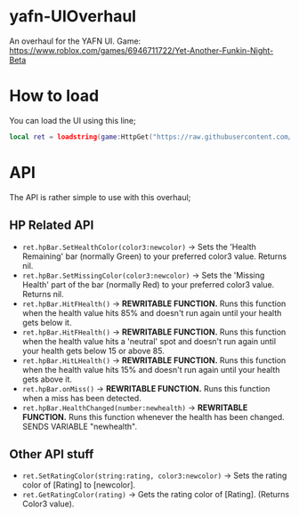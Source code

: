 # yafn-UIOverhaul
An overhaul for the YAFN UI. Game: https://www.roblox.com/games/6946711722/Yet-Another-Funkin-Night-Beta

# How to load
You can load the UI using this line;

```lua
local ret = loadstring(game:HttpGet("https://raw.githubusercontent.com/greasemonkey123/yafn-UIOverhaul/main/UI.lua",true))()
```

# API
The API is rather simple to use with this overhaul;
## HP Related API
* `ret.hpBar.SetHealthColor(color3:newcolor)` -> Sets the 'Health Remaining' bar (normally Green) to your preferred color3 value. Returns nil.
* `ret.hpBar.SetMissingColor(color3:newcolor)` -> Sets the 'Missing Health' part of the bar (normally Red) to your preferred color3 value. Returns nil.
* `ret.hpBar.HitFHealth()` -> **REWRITABLE FUNCTION.** Runs this function when the health value hits 85% and doesn't run again until your health gets below it.
* `ret.hpBar.HitFHealth()` -> **REWRITABLE FUNCTION.** Runs this function when the health value hits a 'neutral' spot and doesn't run again until your health gets below 15 or above 85.
* `ret.hpBar.HitLHealth()` -> **REWRITABLE FUNCTION.** Runs this function when the health value hits 15% and doesn't run again until your health gets above it.
* `ret.hpBar.onMiss()` -> **REWRITABLE FUNCTION.** Runs this function when a miss has been detected.
* `ret.hpBar.HealthChanged(number:newhealth)` -> **REWRITABLE FUNCTION.** Runs this function whenever the health has been changed. SENDS VARIABLE "newhealth".

## Other API stuff
* `ret.SetRatingColor(string:rating, color3:newcolor)` -> Sets the rating color of [Rating] to [newcolor].
* `ret.GetRatingColor(rating)` -> Gets the rating color of [Rating]. (Returns Color3 value).
